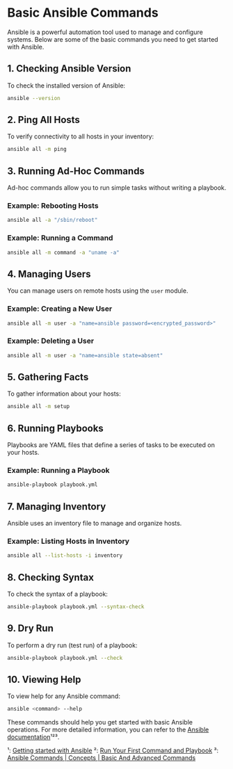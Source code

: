 # Basic Ansible Commands

Ansible is a powerful automation tool used to manage and configure systems. Below are some of the basic commands you need to get started with Ansible.

## 1. Checking Ansible Version

To check the installed version of Ansible:

```sh
ansible --version
```

## 2. Ping All Hosts

To verify connectivity to all hosts in your inventory:

```sh
ansible all -m ping
```

## 3. Running Ad-Hoc Commands

Ad-hoc commands allow you to run simple tasks without writing a playbook.

### Example: Rebooting Hosts

```sh
ansible all -a "/sbin/reboot"
```

### Example: Running a Command

```sh
ansible all -m command -a "uname -a"
```

## 4. Managing Users

You can manage users on remote hosts using the `user` module.

### Example: Creating a New User

```sh
ansible all -m user -a "name=ansible password=<encrypted_password>"
```

### Example: Deleting a User

```sh
ansible all -m user -a "name=ansible state=absent"
```

## 5. Gathering Facts

To gather information about your hosts:

```sh
ansible all -m setup
```

## 6. Running Playbooks

Playbooks are YAML files that define a series of tasks to be executed on your hosts.

### Example: Running a Playbook

```sh
ansible-playbook playbook.yml
```

## 7. Managing Inventory

Ansible uses an inventory file to manage and organize hosts.

### Example: Listing Hosts in Inventory

```sh
ansible all --list-hosts -i inventory
```

## 8. Checking Syntax

To check the syntax of a playbook:

```sh
ansible-playbook playbook.yml --syntax-check
```

## 9. Dry Run

To perform a dry run (test run) of a playbook:

```sh
ansible-playbook playbook.yml --check
```

## 10. Viewing Help

To view help for any Ansible command:

```sh
ansible <command> --help
```

These commands should help you get started with basic Ansible operations. For more detailed information, you can refer to the [Ansible documentation](https://docs.ansible.com/ansible/latest/getting_started/index.html)¹²³.

¹: [Getting started with Ansible](https://docs.ansible.com/ansible/latest/getting_started/index.html)
²: [Run Your First Command and Playbook](https://docs.ansible.com/ansible/latest/network/getting_started/first_playbook.html)
³: [Ansible Commands | Concepts | Basic And Advanced Commands](https://www.educba.com/ansible-commands/)
